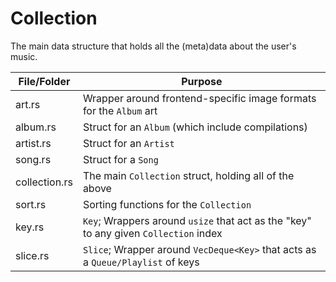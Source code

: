 # Collection
The main data structure that holds all the (meta)data about the user's music.

| File/Folder    | Purpose |
|----------------|---------|
| art.rs         | Wrapper around frontend-specific image formats for the `Album` art
| album.rs       | Struct for an `Album` (which include compilations)
| artist.rs      | Struct for an `Artist`
| song.rs        | Struct for a `Song`
| collection.rs  | The main `Collection` struct, holding all of the above
| sort.rs        | Sorting functions for the `Collection`
| key.rs         | `Key`; Wrappers around `usize` that act as the "key" to any given `Collection` index
| slice.rs       | `Slice`; Wrapper around `VecDeque<Key>` that acts as a `Queue/Playlist` of keys
